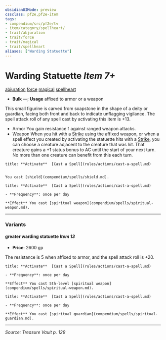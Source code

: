 ```yaml
---
obsidianUIMode: preview
cssclass: pf2e,pf2e-item
tags:
- compendium/src/pf2e/tv
- item/category/spellheart/
- trait/abjuration
- trait/force
- trait/magical
- trait/spellheart
aliases: ["Warding Statuette"]
---
```

# Warding Statuette *Item 7+*  
[abjuration](abjuration.md "Abjuration School Trait")  [force](force.md "Force Energy & Element Trait")  [magical](magical.md "Magical Item Trait")  [spellheart](spellheart-som.md "Spellheart Equipment Trait")  

- **Bulk** —; **Usage** affixed to armor or a weapon

This small figurine is carved from soapstone in the shape of a deity or guardian, facing both front and back to indicate unflagging vigilance. The spell attack roll of any spell cast by activating this item is +13.

- Armor You gain resistance 1 against ranged weapon attacks.
- Weapon When you hit with a [Strike](strike.md) using the affixed weapon, or when a spell effect you created by activating the statuette hits with a [Strike](strike.md), you can choose a creature adjacent to the creature that was hit. That creature gains a +1 status bonus to AC until the start of your next turn. No more than one creature can benefit from this each turn.

```ad-embed-ability
title: **Activate**  [Cast a Spell](rules/actions/cast-a-spell.md)


You cast [shield](compendium/spells/shield.md).
```

```ad-embed-ability
title: **Activate**  [Cast a Spell](rules/actions/cast-a-spell.md)

- **Frequency**: once per day

**Effect** You cast [spiritual weapon](compendium/spells/spiritual-weapon.md).
```

---

### Variants

#### greater warding statuette *Item 13*

- **Price**: 2600 gp

The resistance is 5 when affixed to armor, and the spell attack roll is +20.

```ad-embed-ability
title: **Activate**  [Cast a Spell](rules/actions/cast-a-spell.md)

- **Frequency**: once per day

**Effect** You cast 5th-level [spiritual weapon](compendium/spells/spiritual-weapon.md).
```

```ad-embed-ability
title: **Activate**  [Cast a Spell](rules/actions/cast-a-spell.md)

- **Frequency**: once per day

**Effect** You cast [spiritual guardian](compendium/spells/spiritual-guardian.md).
```

---
*Source: Treasure Vault p. 129*